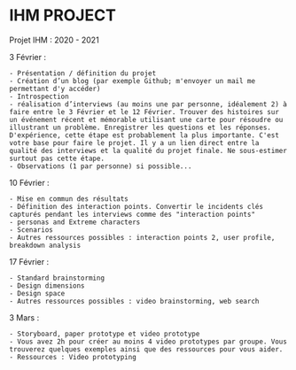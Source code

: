 # IHM PROJECT
Projet IHM : 2020 - 2021 

3 Février : 

    - Présentation / définition du projet
    - Création d’un blog (par exemple Github; m'envoyer un mail me permettant d'y accéder)
    - Introspection
    - réalisation d’interviews (au moins une par personne, idéalement 2) à faire entre le 3 Février et le 12 Février. Trouver des histoires sur un événement récent et mémorable utilisant une carte pour résoudre ou illustrant un problème. Enregistrer les questions et les réponses. D'expérience, cette étape est probablement la plus importante. C'est votre base pour faire le projet. Il y a un lien direct entre la qualité des interviews et la qualité du projet finale. Ne sous-estimer surtout pas cette étape.  
    - Observations (1 par personne) si possible...

10 Février : 

    - Mise en commun des résultats
    - Définition des interaction points. Convertir le incidents clés capturés pendant les interviews comme des "interaction points"
    - personas and Extreme characters
    - Scenarios
    - Autres ressources possibles : interaction points 2, user profile, breakdown analysis

17 Février : 

    - Standard brainstorming
    - Design dimensions
    - Design space
    - Autres ressources possibles : video brainstorming, web search

3 Mars : 

    - Storyboard, paper prototype et video prototype
    - Vous avez 2h pour créer au moins 4 video prototypes par groupe. Vous trouverez quelques exemples ainsi que des ressources pour vous aider.
    - Ressources : Video prototyping
